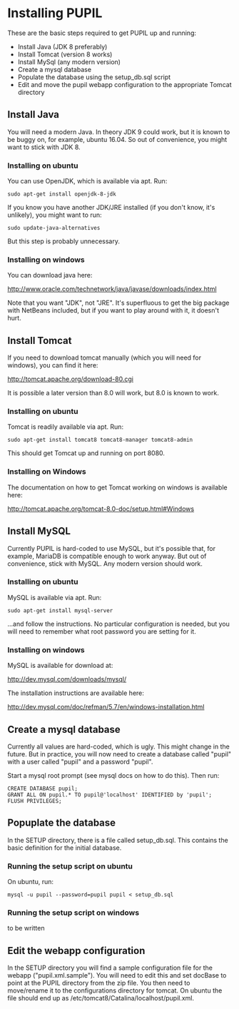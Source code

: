 # Installing PUPIL

These are the basic steps required to get PUPIL up and running:

* Install Java (JDK 8 preferably)
* Install Tomcat (version 8 works)
* Install MySql (any modern version)
* Create a mysql database
* Populate the database using the setup_db.sql script
* Edit and move the pupil webapp configuration to the appropriate Tomcat directory

## Install Java

You will need a modern Java. In theory JDK 9 could work, but it is known
to be buggy on, for example, ubuntu 16.04. So out of convenience, you 
might want to stick with JDK 8. 

### Installing on ubuntu

You can use OpenJDK, which is available via apt. Run:

    sudo apt-get install openjdk-8-jdk

If you know you have another JDK/JRE installed (if you don't know, it's
unlikely), you might want to run:

    sudo update-java-alternatives

But this step is probably unnecessary.

### Installing on windows

You can download java here:

http://www.oracle.com/technetwork/java/javase/downloads/index.html

Note that you want "JDK", not "JRE". It's superfluous to get the 
big package with NetBeans included, but if you want to play around
with it, it doesn't hurt. 

## Install Tomcat

If you need to download tomcat manually (which you will need for
windows), you can find it here:

http://tomcat.apache.org/download-80.cgi

It is possible a later version than 8.0 will work, but 8.0 is 
known to work.

### Installing on ubuntu

Tomcat is readily available via apt. Run:

    sudo apt-get install tomcat8 tomcat8-manager tomcat8-admin

This should get Tomcat up and running on port 8080.

### Installing on Windows

The documentation on how to get Tomcat working on windows is
available here:

http://tomcat.apache.org/tomcat-8.0-doc/setup.html#Windows

## Install MySQL

Currently PUPIL is hard-coded to use MySQL, but it's possible that, 
for example, MariaDB is compatible enough to work anyway. But out of 
convenience, stick with MySQL. Any modern version should work.

### Installing on ubuntu

MySQL is available via apt. Run:

    sudo apt-get install mysql-server

...and follow the instructions. No particular configuration is needed, 
but you will need to remember what root password you are setting for 
it. 

### Installing on windows

MySQL is available for download at:

http://dev.mysql.com/downloads/mysql/

The installation instructions are available here:

http://dev.mysql.com/doc/refman/5.7/en/windows-installation.html

## Create a mysql database

Currently all values are hard-coded, which is ugly. This might change
in the future. But in practice, you will now need to create a database
called "pupil" with a user called "pupil" and a password "pupil". 

Start a mysql root prompt (see mysql docs on how to do this). Then run:

    CREATE DATABASE pupil;
    GRANT ALL ON pupil.* TO pupil@'localhost' IDENTIFIED by 'pupil';
    FLUSH PRIVILEGES;

## Popuplate the database

In the SETUP directory, there is a file called setup_db.sql. This 
contains the basic definition for the initial database. 

### Running the setup script on ubuntu

On ubuntu, run:

    mysql -u pupil --password=pupil pupil < setup_db.sql

### Running the setup script on windows

to be written

## Edit the webapp configuration

In the SETUP directory you will find a sample configuration file for the
webapp ("pupil.xml.sample"). You will need to edit this and set docBase
to point at the PUPIL directory from the zip file. You then need to
move/rename it to the configurations directory for tomcat. On ubuntu 
the file should end up as /etc/tomcat8/Catalina/localhost/pupil.xml.

